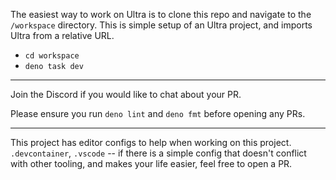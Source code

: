 The easiest way to work on Ultra is to clone this repo and navigate to the
`/workspace` directory. This is simple setup of an Ultra project, and imports
Ultra from a relative URL.

- `cd workspace`
- `deno task dev`

---

Join the Discord if you would like to chat about your PR.

Please ensure you run `deno lint` and `deno fmt` before opening any PRs.

---

This project has editor configs to help when working on this project.
`.devcontainer`, `.vscode` -- if there is a simple config that doesn't conflict
with other tooling, and makes your life easier, feel free to open a PR.
